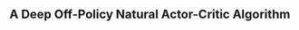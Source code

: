 ## A Deep Off-Policy Natural Actor-Critic Algorithm

<!---
DeepOffNAC/DeepOffNAC is a ✨ special ✨ repository because its `README.md` (this file) appears on your GitHub profile.
You can click the Preview link to take a look at your changes.
--->
